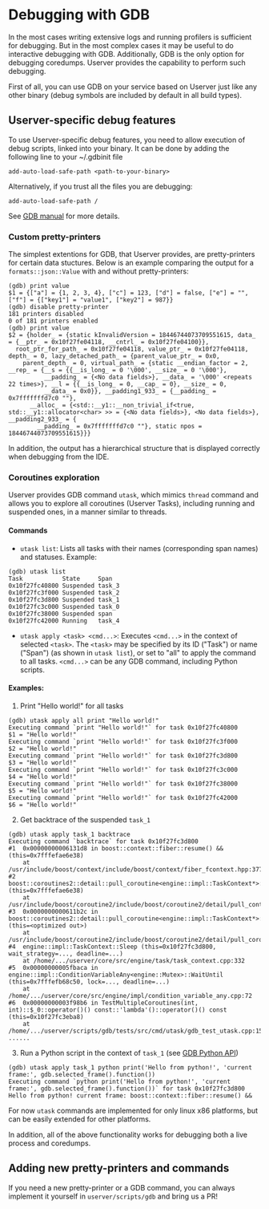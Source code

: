 # Debugging with GDB

In the most cases writing extensive logs and running profilers is sufficient for debugging. But in the most complex cases it may be useful to do interactive debugging with GDB. Additionally, GDB is the only option for debugging coredumps. Userver provides the capability to perform such debugging.

First of all, you can use GDB on your service based on Userver just like any other binary (debug symbols are included by default in all build types).

## Userver-specific debug features

To use Userver-specific debug features, you need to allow execution of debug scripts, linked into your binary.
It can be done by adding the following line to your ~/.gdbinit file
```
add-auto-load-safe-path <path-to-your-binary>
```
Alternatively, if you trust all the files you are debugging:
```
add-auto-load-safe-path /
```
See [GDB manual](https://www.sourceware.org/gdb/current/onlinedocs/gdb.html/Auto_002dloading-safe-path.html) for more details.

### Custom pretty-printers

The simplest extentions for GDB, that Userver provides, are pretty-printers for certain data stuctures. Below is an example comparing the output for a `formats::json::Value` with and without pretty-printers:

```
(gdb) print value
$1 = {["a"] = {1, 2, 3, 4}, ["c"] = 123, ["d"] = false, ["e"] = "", ["f"] = {["key1"] = "value1", ["key2"] = 987}}
(gdb) disable pretty-printer
181 printers disabled
0 of 181 printers enabled
(gdb) print value
$2 = {holder_ = {static kInvalidVersion = 18446744073709551615, data_ = {__ptr_ = 0x10f27fe04118, __cntrl_ = 0x10f27fe04100}}, 
  root_ptr_for_path_ = 0x10f27fe04118, value_ptr_ = 0x10f27fe04118, depth_ = 0, lazy_detached_path_ = {parent_value_ptr_ = 0x0, 
    parent_depth_ = 0, virtual_path_ = {static __endian_factor = 2, __rep_ = {__s = {{__is_long_ = 0 '\000', __size_ = 0 '\000'}, 
          __padding_ = {<No data fields>}, __data_ = '\000' <repeats 22 times>}, __l = {{__is_long_ = 0, __cap_ = 0}, __size_ = 0, 
          __data_ = 0x0}}, __padding1_933_ = {__padding_ = 0x7fffffffd7c0 ""}, 
      __alloc_ = {<std::__y1::__non_trivial_if<true, std::__y1::allocator<char> >> = {<No data fields>}, <No data fields>}, __padding2_933_ = {
        __padding_ = 0x7fffffffd7c0 ""}, static npos = 18446744073709551615}}}
```

In addition, the output has a hierarchical structure that is displayed correctly when debugging from the IDE.

### Coroutines exploration

Userver provides GDB command `utask`, which mimics `thread` command and allows you to explore all coroutines (Userver Tasks), including running and suspended ones, in a manner similar to threads.

#### Commands

* `utask list`: Lists all tasks with their names (corresponding span names) and statuses. Example:
```
(gdb) utask list 
Task           State     Span
0x10f27fc40800 Suspended task_3
0x10f27fc3f000 Suspended task_2
0x10f27fc3d800 Suspended task_1
0x10f27fc3c000 Suspended task_0
0x10f27fc38000 Suspended span
0x10f27fc42000 Running   task_4
```

* `utask apply <task> <cmd...>`: Executes `<cmd...>` in the context of selected `<task>`. The `<task>` may be specified by its ID ("Task") or name ("Span") (as shown in `utask list`), or set to "all" to apply the command to all tasks. `<cmd...>` can be any GDB command, including Python scripts.

#### Examples:
    
1. Print "Hello world!" for all tasks
```
(gdb) utask apply all print "Hello world!"
Executing command `print "Hello world!"` for task 0x10f27fc40800
$1 = "Hello world!"
Executing command `print "Hello world!"` for task 0x10f27fc3f000
$2 = "Hello world!"
Executing command `print "Hello world!"` for task 0x10f27fc3d800
$3 = "Hello world!"
Executing command `print "Hello world!"` for task 0x10f27fc3c000
$4 = "Hello world!"
Executing command `print "Hello world!"` for task 0x10f27fc38000
$5 = "Hello world!"
Executing command `print "Hello world!"` for task 0x10f27fc42000
$6 = "Hello world!"
```

2. Get backtrace of the suspended `task_1`
```
(gdb) utask apply task_1 backtrace
Executing command `backtrace` for task 0x10f27fc3d800
#1  0x00000000006131d8 in boost::context::fiber::resume() && (this=0x7fffefae6e38)
    at /usr/include/boost/context/include/boost/context/fiber_fcontext.hpp:377
#2  boost::coroutines2::detail::pull_coroutine<engine::impl::TaskContext*>::control_block::resume (this=0x7fffefae6e38)
    at /usr/include/boost/coroutine2/include/boost/coroutine2/detail/pull_control_block_cc.ipp:147
#3  0x0000000000611b2c in boost::coroutines2::detail::pull_coroutine<engine::impl::TaskContext*>::operator() (this=<optimized out>)
    at /usr/include/boost/coroutine2/include/boost/coroutine2/detail/pull_coroutine.ipp:77
#4  engine::impl::TaskContext::Sleep (this=0x10f27fc3d800, wait_strategy=..., deadline=...)
    at /home/.../userver/core/src/engine/task/task_context.cpp:332
#5  0x00000000005fbaca in engine::impl::ConditionVariableAny<engine::Mutex>::WaitUntil (this=0x7fffefb68c50, lock=..., deadline=...)
    at /home/.../userver/core/src/engine/impl/condition_variable_any.cpp:72
#6  0x00000000003f98b6 in TestMultipleCoroutines(int, int)::$_0::operator()() const::'lambda'()::operator()() const (this=0x10f27fc3eba8)
    at /home/.../userver/scripts/gdb/tests/src/cmd/utask/gdb_test_utask.cpp:158
......
```

3. Run a Python script in the context of `task_1` (see [GDB Python API](https://www.sourceware.org/gdb/current/onlinedocs/gdb.html/Python-API.html))
```
(gdb) utask apply task_1 python print('Hello from python!', 'current frame:', gdb.selected_frame().function())
Executing command `python print('Hello from python!', 'current frame:', gdb.selected_frame().function())` for task 0x10f27fc3d800
Hello from python! current frame: boost::context::fiber::resume() &&
```

For now `utask` commands are implemented for only linux x86 platforms, but can be easily extended for other platforms.

In addition, all of the above functionality works for debugging both a live process and coredumps.

## Adding new pretty-printers and commands

If you need a new pretty-printer or a GDB command, you can always implement it yourself in `userver/scripts/gdb` and bring us a PR!
